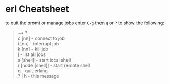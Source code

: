 # erl Cheatsheet

to quit the promt or manage jobs enter `C-g` then `q` or `?` to show the following:
> --> ?  
> c [nn]            - connect to job  
> i [nn]            - interrupt job  
> k [nn]            - kill job  
> j                 - list all jobs  
> s [shell]         - start local shell  
> r [node [shell]]  - start remote shell  
> q                 - quit erlang  
> ? | h             - this message  
